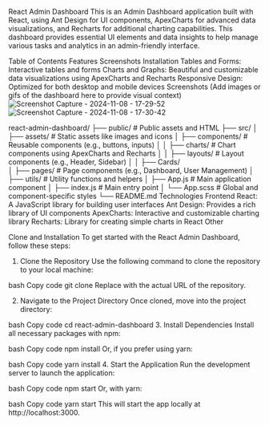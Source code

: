 React Admin Dashboard
This is an Admin Dashboard application built with React, using Ant Design for UI components, ApexCharts for advanced data visualizations, and Recharts for additional charting capabilities. This dashboard provides essential UI elements and data insights to help manage various tasks and analytics in an admin-friendly interface.

Table of Contents
Features
Screenshots
Installation
Tables and Forms: Interactive tables and forms
Charts and Graphs: Beautiful and customizable data visualizations using ApexCharts and Recharts
Responsive Design: Optimized for both desktop and mobile devices
Screenshots
(Add images or gifs of the dashboard here to provide visual context)
![Screenshot Capture - 2024-11-08 - 17-29-52](https://github.com/user-attachments/assets/7b4ae39f-e7b8-43af-ad78-c12702357c51)
![Screenshot Capture - 2024-11-08 - 17-30-42](https://github.com/user-attachments/assets/1cc4d266-867f-4737-8e05-9278095a1c7d)


react-admin-dashboard/
├── public/                # Public assets and HTML
├── src/
│   ├── assets/            # Static assets like images and icons
│   ├── components/        # Reusable components (e.g., buttons, inputs)
│   │   ├── charts/            # Chart components using ApexCharts and Recharts
│   │   ├── layouts/           # Layout components (e.g., Header, Sidebar)
│   │   ├── Cards/    
│   ├── pages/             # Page components (e.g., Dashboard, User Management)
│   ├── utils/             # Utility functions and helpers
│   ├── App.js             # Main application component
│   ├── index.js           # Main entry point
│   └── App.scss            # Global and component-specific styles
└── README.md
Technologies
Frontend
React: A JavaScript library for building user interfaces
Ant Design: Provides a rich library of UI components
ApexCharts: Interactive and customizable charting library
Recharts: Library for creating simple charts in React
Other


Clone and Installation
To get started with the React Admin Dashboard, follow these steps:

1. Clone the Repository
Use the following command to clone the repository to your local machine:

bash
Copy code
git clone <repository-url>
Replace <repository-url> with the actual URL of the repository.

2. Navigate to the Project Directory
Once cloned, move into the project directory:

bash
Copy code
cd react-admin-dashboard
3. Install Dependencies
Install all necessary packages with npm:

bash
Copy code
npm install
Or, if you prefer using yarn:

bash
Copy code
yarn install
4. Start the Application
Run the development server to launch the application:

bash
Copy code
npm start
Or, with yarn:

bash
Copy code
yarn start
This will start the app locally at http://localhost:3000.
